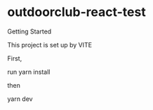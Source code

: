# outdoorclub-react-test

Getting Started

This project is set up by VITE

First, 

run yarn install 

then

yarn dev
